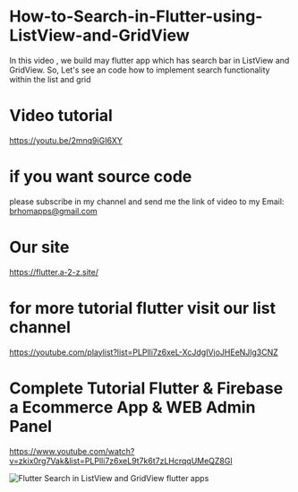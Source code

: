 # How-to-Search-in-Flutter-using-ListView-and-GridView
 In this video , we build may flutter app which has search bar in ListView and GridView. So, Let's see an code how to implement search functionality within the list and grid
 
 
# Video tutorial 
https://youtu.be/2mnq9iGI6XY


# if you want source code 
please subscribe in my channel and send me the link of video to my Email: brhomapps@gmail.com

# Our site 
https://flutter.a-2-z.site/

# for more tutorial flutter visit our list channel 
https://youtube.com/playlist?list=PLPlli7z6xeL-XcJdgIVjoJHEeNJlg3CNZ

# Complete Tutorial Flutter & Firebase a Ecommerce App & WEB Admin Panel
https://www.youtube.com/watch?v=zkix0rg7Vak&list=PLPlli7z6xeL9t7k6t7zLHcrqqUMeQZ8Gl


![Flutter Search in ListView and GridView flutter apps](https://user-images.githubusercontent.com/69330783/200023767-cf55a1bb-0bfa-4058-bf0b-9b6c63ad0397.png)
